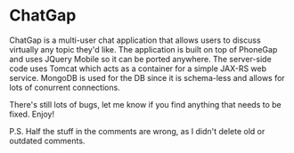 ChatGap
=======

ChatGap is a multi-user chat application that allows users to discuss virtually any topic they'd like.
The application is built on top of PhoneGap and uses JQuery Mobile so it can be ported anywhere. The
server-side code uses Tomcat which acts as a container for a simple JAX-RS web service. MongoDB is 
used for the DB since it is schema-less and allows for lots of conurrent connections.

There's still lots of bugs, let me know if you find anything that needs to be fixed. Enjoy!

P.S. Half the stuff in the comments are wrong, as I didn't delete old or outdated comments.
